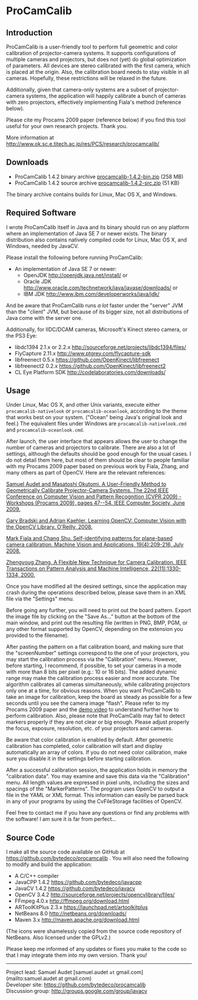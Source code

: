 ProCamCalib
===========

Introduction
------------
ProCamCalib is a user-friendly tool to perform full geometric and color calibration of projector-camera systems. It supports configurations of multiple cameras and projectors, but does not (yet) do global optimization of parameters. All devices are stereo calibrated with the first camera, which is placed at the origin. Also, the calibration board needs to stay visible in all cameras. Hopefully, these restrictions will be relaxed in the future.

Additionally, given that camera-only systems are a subset of projector-camera systems, the application will happily calibrate a bunch of cameras with zero projectors, effectively implementing Fiala's method (reference below).

Please cite my Procams 2009 paper (reference below) if you find this tool useful for your own research projects. Thank you.

More information at http://www.ok.sc.e.titech.ac.jp/res/PCS/research/procamcalib/


Downloads
---------
 * ProCamCalib 1.4.2 binary archive  [procamcalib-1.4.2-bin.zip](http://search.maven.org/remotecontent?filepath=org/bytedeco/procamcalib/1.4.2/procamcalib-1.4.2-bin.zip) (258 MB)
 * ProCamCalib 1.4.2 source archive  [procamcalib-1.4.2-src.zip](http://search.maven.org/remotecontent?filepath=org/bytedeco/procamcalib/1.4.2/procamcalib-1.4.2-src.zip) (51 KB)

The binary archive contains builds for Linux, Mac OS X, and Windows.


Required Software
-----------------
I wrote ProCamCalib itself in Java and its binary should run on any platform where an implementation of Java SE 7 or newer exists. The binary distribution also contains natively compiled code for Linux, Mac OS X, and Windows, needed by JavaCV.

Please install the following before running ProCamCalib:

 * An implementation of Java SE 7 or newer:
   * OpenJDK  http://openjdk.java.net/install/  or
   * Oracle JDK  http://www.oracle.com/technetwork/java/javase/downloads/  or
   * IBM JDK  http://www.ibm.com/developerworks/java/jdk/

And be aware that ProCamCalib runs _a lot_ faster under the "server" JVM than the "client" JVM, but because of its bigger size, not all distributions of Java come with the server one.

Additionally, for IIDC/DCAM cameras, Microsoft's Kinect stereo camera, or the PS3 Eye:

 * libdc1394 2.1.x or 2.2.x  http://sourceforge.net/projects/libdc1394/files/
 * FlyCapture 2.11.x  http://www.ptgrey.com/flycapture-sdk
 * libfreenect 0.5.x  https://github.com/OpenKinect/libfreenect
 * libfreenect2 0.2.x  https://github.com/OpenKinect/libfreenect2
 * CL Eye Platform SDK  http://codelaboratories.com/downloads/


Usage
-----
Under Linux, Mac OS X, and other Unix variants, execute either `procamcalib-nativelook` or `procamcalib-oceanlook`, according to the theme that works best on your system. ("Ocean" being Java's original look and feel.) The equivalent files under Windows are `procamcalib-nativelook.cmd` and `procamcalib-oceanlook.cmd`.

After launch, the user interface that appears allows the user to change the number of cameras and projectors to calibrate. There are also a lot of settings, although the defaults should be good enough for the usual cases. I do not detail them here, but most of them should be clear to people familiar with my Procams 2009 paper based on previous work by Fiala, Zhang, and many others as part of OpenCV. Here are the relevant references:

[Samuel Audet and Masatoshi Okutomi. A User-Friendly Method to Geometrically Calibrate Projector-Camera Systems. The 22nd IEEE Conference on Computer Vision and Pattern Recognition (CVPR 2009) - Workshops (Procams 2009), pages 47--54. IEEE Computer Society, June 2009.](http://www.ok.ctrl.titech.ac.jp/res/PCS/publications/procams2009.pdf)

[Gary Bradski and Adrian Kaehler. Learning OpenCV: Computer Vision with the OpenCV Library. O'Reilly, 2008.](http://oreilly.com/catalog/9780596516130/)

[Mark Fiala and Chang Shu. Self-identifying patterns for plane-based camera calibration. Machine Vision and Applications, 19(4):209-216, July 2008.](http://nparc.cisti-icist.nrc-cnrc.gc.ca/npsi/ctrl?action=rtdoc&an=8913774&article=0)

[Zhengyoug Zhang. A Flexible New Technique for Camera Calibration. IEEE Transactions on Pattern Analysis and Machine Intelligence, 22(11):1330-1334, 2000.](http://research.microsoft.com/en-us/um/people/zhang/Papers/TR98-71.pdf)


Once you have modified all the desired settings, since the application may crash during the operations described below, please save them in an XML file via the "Settings" menu.

Before going any further, you will need to print out the board pattern. Export the image file by clicking on the "Save As..." button at the bottom of the main window, and print out the resulting file (written in PNG, BMP, PGM, or any other format supported by OpenCV, depending on the extension you provided to the filename).

After pasting the pattern on a flat calibration board, and making sure that the "screenNumber" settings correspond to the one of your projectors, you may start the calibration process via the "Calibration" menu. However, before starting, I recommend, if possible, to set your cameras in a mode with more than 8 bits per pixel (e.g.: 10 or 16 bits). The added dynamic range may make the calibration process easier and more accurate. The algorithm calibrates all cameras simultaneously, while calibrating projectors only one at a time, for obvious reasons. When you want ProCamCalib to take an image for calibration, keep the board as steady as possible for a few seconds until you see the camera image "flash". Please refer to my Procams 2009 paper and the [demo video](http://www.ok.sc.e.titech.ac.jp/res/PCS/research/procamcalib/) to understand further how to perform calibration. Also, please note that ProCamCalib may fail to detect markers properly if they are not clear or big enough. Please adjust properly the focus, exposure, resolution, etc. of your projectors and cameras.

Be aware that color calibration is enabled by default. After geometric calibration has completed, color calibration will start and display automatically an array of colors. If you do not need color calibration, make sure you disable it in the settings before starting calibration.

After a successful calibration session, the application holds in memory the "calibration data". You may examine and save this data via the "Calibration" menu. All length values are expressed in pixel units, including the sizes and spacings of the "MarkerPatterns". The program uses OpenCV to output a file in the YAML or XML format. This information can easily be parsed back in any of your programs by using the CvFileStorage facilities of OpenCV.

Feel free to contact me if you have any questions or find any problems with the software! I am sure it is far from perfect...


Source Code
-----------
I make all the source code available on GitHub at https://github.com/bytedeco/procamcalib . You will also need the following to modify and build the application:

 * A C/C++ compiler
 * JavaCPP 1.4.2  https://github.com/bytedeco/javacpp
 * JavaCV  1.4.2  https://github.com/bytedeco/javacv
 * OpenCV 3.4.2  http://sourceforge.net/projects/opencvlibrary/files/
 * FFmpeg 4.0.x  http://ffmpeg.org/download.html
 * ARToolKitPlus 2.3.x  https://launchpad.net/artoolkitplus
 * NetBeans 8.0  http://netbeans.org/downloads/
 * Maven 3.x  http://maven.apache.org/download.html

(The icons were shamelessly copied from the source code repository of NetBeans. Also licensed under the GPLv2.)

Please keep me informed of any updates or fixes you make to the code so that I may integrate them into my own version. Thank you!


----
Project lead: Samuel Audet [samuel.audet `at` gmail.com](mailto:samuel.audet at gmail.com)  
Developer site: https://github.com/bytedeco/procamcalib  
Discussion group: http://groups.google.com/group/javacv
